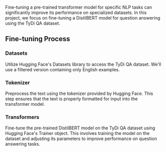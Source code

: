 

Fine-tuning a pre-trained transformer model for specific NLP tasks can significantly improve its performance on specialized datasets. In this project, we focus on fine-tuning a DistilBERT model for question answering using the TyDi QA dataset.

## Fine-tuning Process

### Datasets

Utilize Hugging Face's Datasets library to access the TyDi QA dataset. We'll use a filtered version containing only English examples.

### Tokenizer

Preprocess the text using the tokenizer provided by Hugging Face. This step ensures that the text is properly formatted for input into the transformer model.

### Transformers

Fine-tune the pre-trained DistilBERT model on the TyDi QA dataset using Hugging Face's Trainer object. This involves training the model on the dataset and adjusting its parameters to improve performance on question answering tasks.
